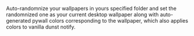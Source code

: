 Auto-randomnize your wallpapers in yours specified folder and set the randomnized one as your current desktop wallpaper
along with auto-generated pywall colors corresponding to the wallpaper, which also applies colors to vanilla dunst notify.
